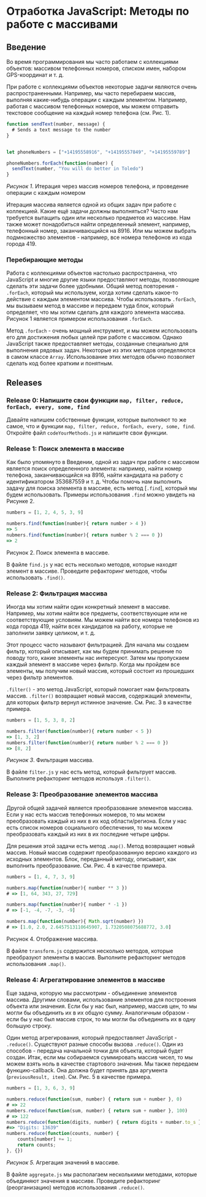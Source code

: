 # Отработка JavaScript: Методы по работе с массивами

## Введение

Во время программирования мы часто работаем с коллекциями объектов: массивом телефонных номеров, списком имен, набором GPS-координат и т. д.

При работе с коллекциями объектов некоторые задачи являются очень распространенными. Например, мы часто перебираем массив, выполняя какие-нибудь операции с каждым элементом. Например, работая с массивом телефонных номеров, мы можем отправить текстовое сообщение на каждый номер телефона (см. Рис. 1).

```javascript
function sendText(number, message) {
  # Sends a text message to the number
}


let phoneNumbers = ["+14195558916", "+14195557849", "+14195559789"]

phoneNumbers.forEach(function(number) {
  sendText(number, "You will do better in Toledo")
}
```
*Рисунок 1*. Итерация через массив номеров телефона, и проведение операции с каждым номером


Итерация массива является одной из общих задач при работе с коллекцией. Какие ещё задачи должны выполняться? Часто нам требуется вытащить один или несколько предметов из массиве. Нам также может понадобиться найти определенный элемент, например, телефонный номер, заканчивающийся на 8916. Или мы можем выбрать подмножество элементов -  например, все номера телефонов из кода города 419.


### Перебирающие методы

Работа с коллекциями объектов настолько распространена, что JavaScript и многие другие языки предоставляют методы, позволяющие сделать эти задачи более удобными. Общий метод повторения - `.forEach`, который мы используем, когда хотим сделать какое-то действие с каждым элементом массива. Чтобы использовать `.forEach`, мы вызываем метод в массиве и передаем туда блок, который определяет, что мы хотим сделать для каждого элемента массива. Рисунок 1 является примером использования `.forEach`.

Метод `.forEach` - очень мощный инструмент, и мы можем использовать его для достижения любых целей при работе с массивом. Однако JavaScript также предоставляет методы, созданные специально для выполнения рядовых задач. Некоторые из этих методов определяются в самом классе `Array`. Использование этих методов обычно позволяет сделать код более кратким и понятным. 


## Releases

### Release 0: Напишите свои функции `map, filter, reduce, forEach, every, some, find` 
Давайте напишем собственные функции, которые выполняют то же самое, что и функции `map, filter, reduce, forEach, every, some, find`.
Откройте файл `codeYourMethods.js` и напишите свои функции.


### Release 1: Поиск элемента в массиве
Как было упомянуто в Введении, одной из задач при работе с массивом является
поиск определенного элемента: например, найти номер телефона, заканчивающийся на
8916, найти кандидата на работу с идентификатором 353687559 и т. д. Чтобы помочь нам
выполнить задачу для поиска элемента в массиве, есть метод [`.find`], который мы будем
использовать. Примеры использования `.find` можно увидеть на Рисунке 2.


```javascript
numbers = [1, 2, 4, 5, 3, 9]

numbers.find(function(number){ return number > 4 })
=> 5
nubmers.find(function(number){ return number % 2 === 0 })
=> 2
```
Рисунок 2. Поиск элемента в массиве.

В файле `find.js` у нас есть несколько методов, которые находят элемент в массиве. Проведите рефакторинг методов, чтобы использовать `.find()`.

### Release 2: Фильтрация массива

Иногда мы хотим найти один конкретный элемент в массиве. Например, мы хотим найти все предметы, соответствующие или не соответствующие условиям. Мы можем найти все номера телефонов из кода города 419, найти всех кандидатов на работу, которые не заполнили заявку целиком, и т. д.

Этот процесс часто называют фильтрацией. Для начала мы создаем фильтр, который описывает, как мы будем принимать решение по поводу того, какие элементы нас интересуют. Затем мы пропускаем каждый элемент в массиве через фильтр. Когда мы пройдем все элементы, мы получим новый массив, который состоит из прошедших через фильтр элементов.

`.filter()` - это метод JavaScript, который помогает нам фильтровать массив. `.filter()` возвращает новый массив, содержащий элементы, для которых фильтр вернул истинное значение. См. Рис. 3 в качестве примера.

```javascript
numbers = [1, 5, 3, 8, 2]

numbers.filter(function(number){ return number < 5 })
=> [1, 3, 2]
numbers.filter(function(number){ return number % 2 === 0 })
=> [8, 2]
```
*Рисунок 3*. Фильтрация массива.

В файле `filter.js` у нас есть метод, который фильтрует массив. Выполните рефакторинг методов используя `.filter()`.

### Release 3:  Преобразование элементов массива

Другой общей задачей является преобразование элементов массива. Если у нас есть массив телефонных номеров, то мы можем преобразовать каждый из них в их код области/региона. Если у нас есть список номеров социального обеспечения, то мы можем преобразовать каждый из них в их последние четыре цифры.

Для решения этой задачи есть метод `.map()`. Метод возвращает новый массив. Новый массив содержит преобразованную версию каждого из исходных элементов. Блок, переданный методу, описывает, как выполнить преобразование. См. Рис. 4 в качестве примера.


```javascript
numbers = [1, 4, 7, 3, 9]

numbers.map(function(number){ number ** 3 })
# => [1, 64, 343, 27, 729]

numbers.map(function(number){ number * -1 })
# => [-1, -4, -7, -3, -9]

numbers.map(function(number){ Math.sqrt(number) })
# => [1.0, 2.0, 2.6457513110645907, 1.7320508075688772, 3.0]
```
Рисунок 4. Отображение массива.

В файле `transform.js` содержится несколько методов, которые преобразуют элементы в массив. Выполните рефакторинг методов использования `.map()`.


### Release 4:  Агрегатирование элементов в массиве

Еще задача, которую мы рассмотрим - объединение элементов массива. Другими словами, использование элементов для построения объекта или значения. Если бы у нас был, например, массив цен, то мы могли бы объединить их в их общую сумму. Аналогичным образом - если бы у нас был массив строк, то мы могли бы объединить их в одну большую строку.

Один метод агрегирования, который предоставляет JavaScript - `.reduce()`. Существуют разные способы вызова `.reduce()`. Один из способов - передача начальной точки для объекта, который будет создан. Итак, если мы собираемся суммировать массив чисел, то мы можем взять ноль в качестве стартового значения. Мы также передаем функцию-callback. Она должна будет принять два аргумента (`previousResult, item`). См. Рис. 5 в качестве примера.


```javascript
numbers = [1, 3, 6, 3, 9]

numbers.reduce(function(sum, number) { return sum + number }, 0)
# => 22
numbers.reduce(function(sum, number) { return sum + number }, 100)
# => 122
numbers.reduce(function(digits, number) { return digits + number.to_s }, "Digits: ")
#=> "Digits: 13639"
numbers.reduce(function(counts, number) {
	counts[number] += 1;
	return counts;
}, {})
```
*Рисунок 5.* Агрегация значений в массиве.

В файле `aggregate.js` мы располагаем несколькими методами, которые объединяют значения в массиве. Проведите рефакторинг (реорганизацию) методов использования `.reduce()`.


[MDN Array]:(https://developer.mozilla.org/en-US/docs/Web/JavaScript/Reference/Global_Objects/Array)
[Перебирающие методы]:(https://learn.javascript.ru/array-iteration)

